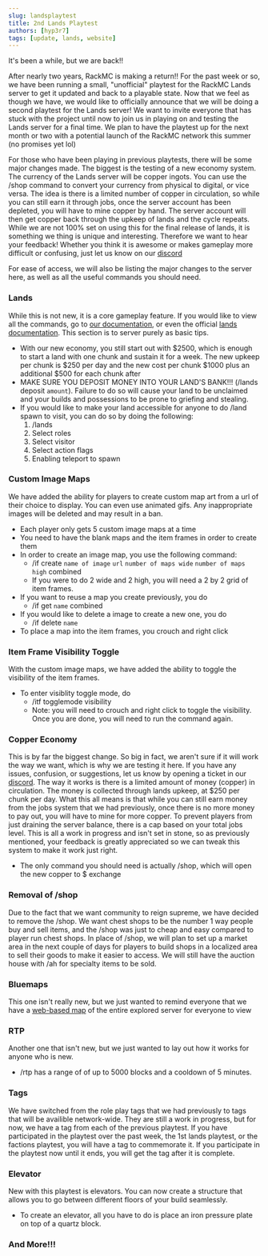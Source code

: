 ```yaml
---
slug: landsplaytest
title: 2nd Lands Playtest
authors: [hyp3r7]
tags: [update, lands, website]
---
```


It's been a while, but we are back!!

After nearly two years, RackMC is making a return!! For the past week or so, we have been running a small, "unofficial" playtest for the RackMC Lands server to get it updated and back to a playable state. Now that we feel as though we have, we would like to officially announce that we will be doing a second playtest for the Lands server! We want to invite everyone that has stuck with the project until now to join us in playing on and testing the Lands server for a final time. We plan to have the playtest up for the next month or two with a potential launch of the RackMC network this summer (no promises yet lol)

For those who have been playing in previous playtests, there will be some major changes made. The biggest is the testing of a new economy system. The currency of the Lands server will  be copper ingots. You can use the /shop command to convert your currency from physical to digital, or vice versa. The idea is there is a limited number of copper in circulation, so while you can still earn it through jobs, once the server account has been depleted, you will have to mine copper by hand. The server account will then get copper back through the upkeep of lands and the cycle repeats. While we are not 100% set on using this for the final release of lands, it is something we thing is unique and interesting. Therefore we want to hear your feedback! Whether you think it is awesome or makes gameplay more difficult or confusing, just let us know on our [discord](discord.rackmc.net)

For ease of access, we will also be listing the major changes to the server here, as well as all the useful commands you should need.

### Lands
While this is not new, it is a core gameplay feature. If you would like to view all the commands, go to [our documentation](https://rackmc.net/docs/Lands), or even the official [lands documentation](https://github.com/Angeschossen/Lands/wiki). This section is to server purely as basic tips.
- With our new economy, you still start out with $2500, which is enough to start a land with one chunk and sustain it for a week. The new upkeep per chunk is $250 per day and the new cost per chunk $1000 plus an additional $500 for each chunk after
- MAKE SURE YOU DEPOSIT MONEY INTO YOUR LAND'S BANK!!! (/lands deposit `amount`). Failure to do so will cause your land to be unclaimed and your builds and possessions to be prone to griefing and stealing.
- If you would like to make your land accessible for anyone to do /land spawn to visit, you can do so by doing the following:
    1. /lands 
    2. Select roles
    3. Select visitor 
    4. Select action flags 
    5. Enabling teleport to spawn

### Custom Image Maps
We have added the ability for players to create custom map art from a url of their choice to display. You can even use animated gifs. Any inappropriate images will be deleted and may result in a ban.
- Each player only gets 5 custom image maps at a time
- You need to have the blank maps and the item frames in order to create them
- In order to create an image map, you use the following command:
    - /if create `name of image` `url` `number of maps wide` `number of maps high` combined
    - If you were to do 2 wide and 2 high, you will need a 2 by 2 grid of item frames.
- If you want to reuse a map you create previously, you do
    - /if get `name` combined
- If you would like to delete a image to create a new one, you do
    - /if delete `name`
- To place a map into the item frames, you crouch and right click

### Item Frame Visibility Toggle
With the custom image maps, we have added the ability to toggle the visibility of the item frames.
- To enter visiblity toggle mode, do
    - /itf togglemode visibility 
    - Note: you will need to crouch and right click to toggle the visibility. Once you are done, you will need to run the command again.

### Copper Economy
This is by far the biggest change. So big in fact, we aren't sure if it will work the way we want, which is why we are testing it here. If you have any issues, confusion, or suggestions, let us know by opening a ticket in our [discord](discord.rackmc.net). 
The way it works is there is a limited amount of money (copper) in circulation. The money is collected through lands upkeep, at $250 per chunk per day. What this all means is that while you can still earn money from the jobs system that we had previously, once there is no more money to pay out, you will have to mine for more copper. To prevent players from just draining the server balance, there is a cap based on your total jobs level. This is all a work in progress and isn't set in stone, so as previously mentioned, your feedback is greatly appreciated so we can tweak this system to make it work just right.
- The only command you should need is actually /shop, which will open the new copper to $ exchange

### Removal of /shop
Due to the fact that we want community to reign supreme, we have decided to remove the /shop. We want chest shops to be the number 1 way people buy and sell items, and the /shop was just to cheap and easy compared to player run chest shops. In place of /shop, we will plan to set up a market area in the next couple of days for players to build shops in a localized area to sell their goods to make it easier to access. We will still have the auction house with /ah for specialty items to be sold.

### Bluemaps
This one isn't really new, but we just wanted to remind everyone that we have a [web-based map](lands.rackmc.net) of the entire explored server for everyone to view

### RTP
Another one that isn't new, but we just wanted to lay out how it works for anyone who is new.
- /rtp has a range of of up to 5000 blocks and a cooldown of 5 minutes.

### Tags
We have switched from the role play tags that we had previously to tags that will be availible network-wide. They are still a work in progress, but for now, we have a tag from each of the previous playtest. If you have participated in the playtest over the past week, the 1st lands playtest, or the factions playtest, you will have a tag to commemorate it. If you participate in the playtest now until it ends, you will get the tag after it is complete.

### Elevator
New with this playtest is elevators. You can now create a structure that allows you to go between different floors of your build seamlessly.
- To create an elevator, all you have to do is place an iron pressure plate on top of a quartz block.

### And More!!!
